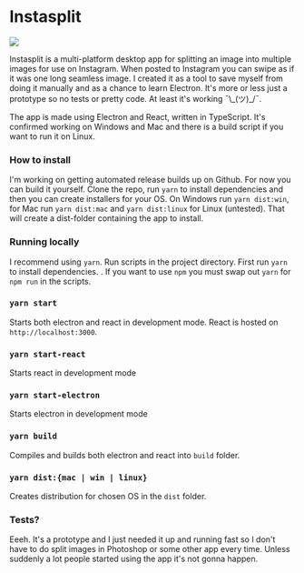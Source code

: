 # Instasplit

![](https://github.com/lundeful/instasplitter/actions/workflows/build.yml/badge.svg)

Instasplit is a multi-platform desktop app for splitting an image into multiple images for use on Instagram. When posted to Instagram you can swipe as if it was one long seamless image. I created it as a tool to save myself from doing it manually and as a chance to learn Electron. It's more or less just a prototype so no tests or pretty code. At least it's working ¯\\\_(ツ)_/¯.

The app is made using Electron and React, written in TypeScript. It's confirmed working on Windows and Mac and there is a build script if you want to run it on Linux.

### How to install

I'm working on getting automated release builds up on Github. For now you can build it yourself. Clone the repo, run `yarn` to install dependencies and then you can create installers for your OS. On Windows run `yarn dist:win`, for Mac run `yarn dist:mac` and `yarn dist:linux` for Linux (untested). That will create a dist-folder containing the app to install.

### Running locally

I recommend using `yarn`. Run scripts in the project directory. First run `yarn` to install dependencies. . If you want to use `npm` you must swap out `yarn` for `npm run` in the scripts.

### `yarn start`

Starts both electron and react in development mode. React is hosted on `http://localhost:3000`.

### `yarn start-react`

Starts react in development mode

### `yarn start-electron`

Starts electron in development mode

### `yarn build`

Compiles and builds both electron and react into `build` folder.

### `yarn dist:{mac | win | linux}`

Creates distribution for chosen OS in the `dist` folder.

### Tests?

Eeeh. It's a prototype and I just needed it up and running fast so I don't have to do split images in Photoshop or some other app every time. Unless suddenly a lot people started using the app it's not gonna happen.
